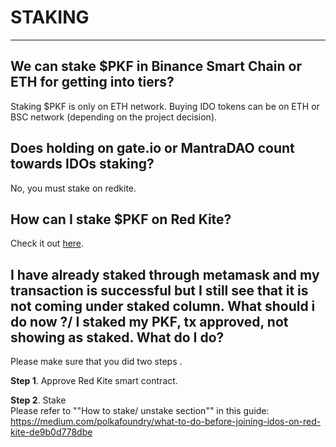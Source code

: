 # STAKING

---

<h2> We can stake $PKF in Binance Smart Chain or ETH for getting into tiers?  </h2>

Staking $PKF is only on ETH network. Buying IDO tokens can be on ETH or BSC network (depending on the project decision).

<h2> Does holding on gate.io or MantraDAO count towards IDOs staking?  </h2>

No, you must stake on redkite.

<h2> How can I stake $PKF on Red Kite?  </h2>

Check it out <a href="https://medium.com/polkafoundry/what-to-do-before-joining-idos-on-red-kite-de9b0d778dbe" target="_blank">here</a>.

<h2> I have already staked through metamask and my transaction is successful but I still see that it is not coming under staked column. What should i do now ?/ I staked my PKF, tx approved, not showing as staked. What do I do?  </h2>

Please make sure that you did two steps . 

<p><b>Step 1</b>. Approve Red Kite smart contract.</p>
<p><b>Step 2</b>. Stake <br/>
Please refer to ""How to stake/ unstake section"" in this guide:
 <a href="https://medium.com/polkafoundry/what-to-do-before-joining-idos-on-red-kite-de9b0d778dbe" target="_blank">https://medium.com/polkafoundry/what-to-do-before-joining-idos-on-red-kite-de9b0d778dbe</a>
 </p>




